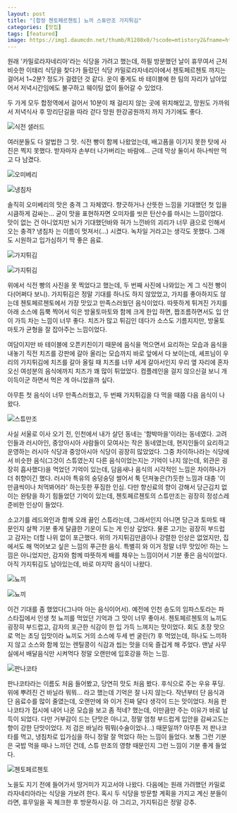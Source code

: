 ```yaml
---
layout: post
title: "[합정 첸토페르첸토] 뇨끼 스튜만조 가지튀김"
categories: [맛집]
tags: [featured]
image: https://img1.daumcdn.net/thumb/R1280x0/?scode=mtistory2&fname=https%3A%2F%2Fblog.kakaocdn.net%2Fdn%2FvJdGh%2FbtrewwTDTZE%2FFlwnOq3oBY0csbdpPlkolk%2Fimg.jpg
---
```


원래 '카밀로라자네리아'라는 식당을 가려고 했는데, 하필 방문했던 날이 휴무여서 근처 비슷한 이태리 식당을 찾다가 들렀던 식당 카밀로라자네리아에서 첸토페르첸토 까지는 걸어서 1~2분? 정도가 걸렸던 것 같다. 운이 좋게도 바 테이블에 한 팀의 자리가 남아있어서 저녁시간임에도 불구하고 웨이팅 없이 들어갈 수 있었다.

두 가게 모두 합정역에서 걸어서 10분이 채 걸리지 않는 곳에 위치해있고, 망원도 가까워서 저녁식사 후 망리단길을 따라 걷다 망원 한강공원까지 까지 가기에도 좋다.

![식전 샐러드](https://img1.daumcdn.net/thumb/R1280x0/?scode=mtistory2&fname=https%3A%2F%2Fblog.kakaocdn.net%2Fdn%2F3qN5G%2Fbtreww0pNef%2FWDLpWnkswMeJou3iDIk1Ek%2Fimg.jpg)

여러분들도 다 알법한 그 맛. 식전 빵이 함께 나왔었는데, 배고픔을 이기지 못한 탓에 사진은 찍지 못했다. 받자마자 손부터 나가버리는 바람에... 근데 막상 둘이서 하나씩만 먹고 다 남겼다.

![오미베리](https://img1.daumcdn.net/thumb/R1280x0/?scode=mtistory2&fname=https%3A%2F%2Fblog.kakaocdn.net%2Fdn%2FbU7E4B%2FbtreAIy3avr%2F3YHYMYgBcaLMnSpUh3wU80%2Fimg.jpg)

![냉침차](https://img1.daumcdn.net/thumb/R1280x0/?scode=mtistory2&fname=https%3A%2F%2Fblog.kakaocdn.net%2Fdn%2Fbdn9Qb%2Fbtrex1rR2SP%2FVOZL50kIzvkBIdWNXxyX2K%2Fimg.jpg)

솔직히 오미베리의 맛은 충격 그 자체였다. 향긋하거나 산뜻한 느낌을 기대했던 첫 입을 시큼하게 감싸는... 굳이 맛을 표현하자면 오미자를 씻은 탄산수를 마시는 느낌이었다. 맛이 없는 건 아니었지만 뇌가 기대했던바와 혀가 느낀바의 괴리가 너무 큼으로 인해서 오는 충격? 냉침차 는 이름이 멋져서(...) 시켰다. 녹차일 거라고는 생각도 못했다. 그래도 시원하고 입가심하기 딱 좋은 음료.

![가지튀김](https://img1.daumcdn.net/thumb/R1280x0/?scode=mtistory2&fname=https%3A%2F%2Fblog.kakaocdn.net%2Fdn%2FvJdGh%2FbtrewwTDTZE%2FFlwnOq3oBY0csbdpPlkolk%2Fimg.jpg)

![가지튀김](https://img1.daumcdn.net/thumb/R1280x0/?scode=mtistory2&fname=https%3A%2F%2Fblog.kakaocdn.net%2Fdn%2Fdnrm2q%2FbtreCrXOCqY%2FzlHuvrrKk6V1mmlBkjsuF1%2Fimg.jpg)

위에서 식전 빵의 사진을 못 찍었다고 했는데, 두 번째 사진에 나와있는 게 그 식전 빵이다(어쩌다 보니). 가지튀김은 정말 기대를 하나도 하지 않았었고, 가지를 좋아하지도 않는데 첸토페르첸토에서 가장 맛있고 만족스러웠던 음식이었다. 따뜻하게 튀겨진 가지를 아래 소스에 듬뿍 찍어서 익은 방울토마토와 함께 크게 한입 하면, 짭조름하면서도 입 안이 가득 차는 느낌이 너무 좋다. 치즈가 많고 튀김인 데다가 소스도 기름지지만, 방울토마토가 균형을 잘 잡아주는 느낌이었다.​

여담이지만 바 테이블에 오픈키친이기 때문에 음식을 먹으면서 요리하는 모습과 음식을 내놓기 직전 치즈를 강판에 갈아 올리는 모습까지 바로 앞에서 다 보이는데, 셰프님이 우리의 가지튀김에 치즈를 갈아 올릴 때 치즈를 너무 세게 갈아서인지 우리 옆 자리에 혼자 오신 여성분의 음식에까지 치즈가 꽤 많이 튀었었다. 컴플레인을 걸지 않으신걸 보니 개이득이군 하면서 먹은 게 아니었을까 싶다.

아무튼 첫 음식이 너무 만족스러웠고, 두 번째 가지튀김을 다 먹을 때쯤 다음 음식이 나왔다.

![스튜만조](https://img1.daumcdn.net/thumb/R1280x0/?scode=mtistory2&fname=https%3A%2F%2Fblog.kakaocdn.net%2Fdn%2Fc5bUtV%2FbtrexlqMaOb%2F3OkhqMTIGy2fDbvnVLTHKk%2Fimg.jpg)

사실 서울로 이사 오기 전, 인천에서 내가 살던 동네는 '함박마을'이라는 동네였다. 고려인들과 러시아인, 중앙아시아 사람들이 모여사는 작은 동네였는데, 현지인들이 요리하고 운영하는 러시아 식당과 중앙아시아 식당이 굉장히 많았었다. 그중 차이하나라는 식당에서 비슷한 음식(그것이 스튜였는지 다른 음식이었는지는 기억이 나지 않는데, 외관은 굉장히 흡사했다)을 먹었던 기억이 있는데, 담음새나 음식의 시각적인 느낌은 차이하나가 더 취향이긴 했다. 러시아 특유의 숭덩숭덩 썰어서 툭 던져놓은(?)듯한 느낌과 대충 '이만큼씩이나 처먹봐어라' 하는듯한 푸짐한 인심. 다만 향신료의 향이 강해서 당근김치 없이는 완탕을 하기 힘들었던 기억이 있는데, 첸토페르첸토의 스튜만조는 굉장히 정성스레 준비한 인상이 들었다.

소고기를 레드와인과 함께 오래 끓인 스튜라는데, 그래서인지 아니면 당근과 토마토 때문인지 살짝 기분 좋게 달큼한 기운이 도는 게 인상 깊었다. 물론 고기는 굉장히 부드럽고 감자는 더할 나위 없이 포근했다. 위의 가지튀김만큼이나 강렬한 인상은 없었지만, 집에서도 해 먹어보고 싶은 느낌의 푸근한 음식. 특별히 와 이거 정말 너무 맛있어! 하는 느낌은 아니었지만, 감자와 함께 따뜻하게 배를 채우는 느낌이어서 기분 좋은 음식이었다. 아직 가지튀김도 남아있는데, 바로 마지막 음식이 나왔다.

![뇨끼](https://img1.daumcdn.net/thumb/R1280x0/?scode=mtistory2&fname=https%3A%2F%2Fblog.kakaocdn.net%2Fdn%2Fbuo3HT%2FbtreyeZhfTn%2Fn1JRoQmk9pH5vIFEYvB7dK%2Fimg.jpg)

![뇨끼](https://img1.daumcdn.net/thumb/R1280x0/?scode=mtistory2&fname=https%3A%2F%2Fblog.kakaocdn.net%2Fdn%2FS2CNd%2FbtreDlCQNno%2F18kqt1HjSDlmEOvA9oqkG1%2Fimg.jpg)

이건 기대를 좀 했었다(그나마 아는 음식이어서). 예전에 인천 송도의 임파스토라는 파스타집에서 인생 첫 뇨끼를 먹었던 기억과 그 맛이 너무 좋아서. 첸토페르첸토의 뇨끼도 굉장히 부드럽고, 감자의 포근한 식감이 한 입 가득 느껴지는 맛이었다. 회도 초장 맛으로 먹는 초딩 입맛이라 뇨끼도 거의 소스에 두세 번 굴린(?) 후 먹었는데, 하나도 느끼하지 않고 소스와 함께 있는 렌틸콩이 식감과 씹는 맛을 더욱 즐겁게 해 주었다. 맨날 사무실에서 배달음식만 시켜먹다 정말 오랜만에 입호강을 하는 느낌.

![판나코타](https://img1.daumcdn.net/thumb/R1280x0/?scode=mtistory2&fname=https%3A%2F%2Fblog.kakaocdn.net%2Fdn%2FbZVQPP%2FbtrewfRH1NH%2FyaTt9yK48PHuc4XGR3UBE0%2Fimg.jpg)

판나코타라는 이름도 처음 들어봤고, 당연히 맛도 처음 봤다. 후식으로 주는 우유 푸딩. 위에 뿌려진 건 바닐라 뭐뭐... 라고 했는데 기억은 잘 나지 않는다. 작년부터 단 음식과 단 음료수를 많이 줄였는데, 오랜만에 와 이거 진짜 달다 생각이 드는 맛이었다. 처음 판나코타가 접시에 내어 나온 모습을 보고 좀 적네? 했는데, 이만큼만 주는 이유가 바로 납득이 되었다. 다만 거부감이 드는 단맛은 아니고, 정말 엄청 부드럽게 입안을 감싸고도는 향이 강한 단맛이었다. 저 검은 바닐라 뭐뭐(수술이었나...) 때문일까? 아무튼 저 판나코타를 먹고, 냉침차로 입가심을 하니 정말 잘 먹었다 하는 느낌이 들었다. 보통 그런 기분은 국밥 먹을 때나 느끼던 건데, 스튜 만조의 영향 때문인지 그런 느낌이 기분 좋게 들었다.

![첸토페르첸토](https://img1.daumcdn.net/thumb/R1280x0/?scode=mtistory2&fname=https%3A%2F%2Fblog.kakaocdn.net%2Fdn%2F4j3i9%2FbtreEKWEXmq%2FpGXRDcJpEBXn8Y7fT7BZU0%2Fimg.jpg)

노을도 지기 전에 들어가서 땅거미가 지고서야 나왔다. 다음에는 원래 가려했던 카밀로라자네리아라는 식당을 가보려 한다. 혹시 두 식당을 방문할 계획을 가지고 계신 분들이라면, 휴무일을 꼭 체크한 후 방문하시길. 아 그리고, 가지튀김은 정말 강추.
